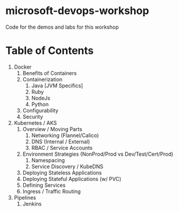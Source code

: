 # microsoft-devops-workshop
Code for the demos and labs for this workshop

# Table of Contents

1. Docker
   1. Benefits of Containers
   2. Containerization
      1. Java [JVM Specifics]
      2. Ruby
      3. NodeJs
      4. Python
   3. Configurability
   4. Security
2. Kubernetes / AKS
   1. Overview / Moving Parts
      1. Networking (Flannel/Calico)
      2. DNS (Internal / External)
      3. RBAC / Service Accounts
   2. Environment Strategies (NonProd/Prod vs Dev/Test/Cert/Prod)
      1. Namespacing
      2. Service Discovery / KubeDNS
   3. Deploying Stateless Applications
   4. Deploying Stateful Applications (w/ PVC)
   5. Defining Services
   6. Ingress / Traffic Routing
3. Pipelines
   1. Jenkins
